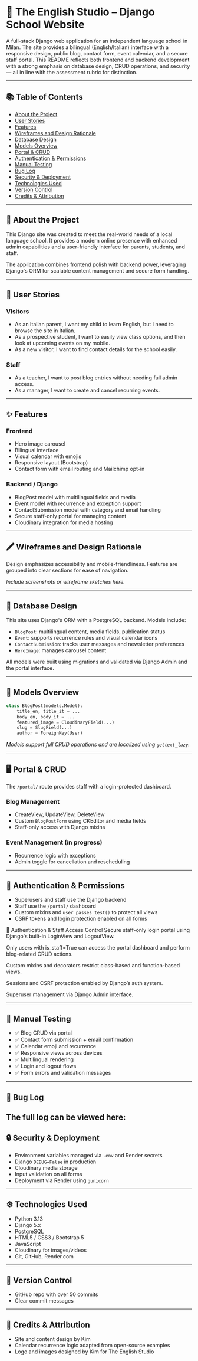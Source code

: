 # 🏫 The English Studio – Django School Website

A full-stack Django web application for an independent language school in Milan. The site provides a bilingual (English/Italian) interface with a responsive design, public blog, contact form, event calendar, and a secure staff portal. This README reflects both frontend and backend development with a strong emphasis on database design, CRUD operations, and security — all in line with the assessment rubric for distinction.

---

## 📚 Table of Contents

- [About the Project](#about-the-project)
- [User Stories](#user-stories)
- [Features](#features)
- [Wireframes and Design Rationale](#wireframes-and-design-rationale)
- [Database Design](#database-design)
- [Models Overview](#models-overview)
- [Portal & CRUD](#portal--crud)
- [Authentication & Permissions](#authentication--permissions)
- [Manual Testing](#manual-testing)
- [Bug Log](#bug-log)
- [Security & Deployment](#security--deployment)
- [Technologies Used](#technologies-used)
- [Version Control](#version-control)
- [Credits & Attribution](#credits--attribution)

---

## 📖 About the Project

This Django site was created to meet the real-world needs of a local language school. It provides a modern online presence with enhanced admin capabilities and a user-friendly interface for parents, students, and staff. 

The application combines frontend polish with backend power, leveraging Django's ORM for scalable content management and secure form handling.

---

## 👤 User Stories

### Visitors
- As an Italian parent, I want my child to learn English, but I need to browse the site in Italian.
- As a prospective student, I want to easily view class options, and then look at upcoming events on my mobile.
- As a new visitor, I want to find contact details for the school easily.

### Staff
- As a teacher, I want to post blog entries without needing full admin access.
- As a manager, I want to create and cancel recurring events.

---

## ✨ Features

### Frontend
- Hero image carousel
- Bilingual interface
- Visual calendar with emojis
- Responsive layout (Bootstrap)
- Contact form with email routing and Mailchimp opt-in

### Backend / Django
- BlogPost model with multilingual fields and media
- Event model with recurrence and exception support
- ContactSubmission model with category and email handling
- Secure staff-only portal for managing content
- Cloudinary integration for media hosting

---

## 🖍️ Wireframes and Design Rationale

Design emphasizes accessibility and mobile-friendliness. Features are grouped into clear sections for ease of navigation.

*Include screenshots or wireframe sketches here.*

---

## 🧱 Database Design

This site uses Django's ORM with a PostgreSQL backend. Models include:

- `BlogPost`: multilingual content, media fields, publication status
- `Event`: supports recurrence rules and visual calendar icons
- `ContactSubmission`: tracks user messages and newsletter preferences
- `HeroImage`: manages carousel content

All models were built using migrations and validated via Django Admin and the portal interface.

---

## 🧩 Models Overview

```python
class BlogPost(models.Model):
    title_en, title_it = ...
    body_en, body_it = ...
    featured_image = CloudinaryField(...)
    slug = SlugField(...)
    author = ForeignKey(User)
```

*Models support full CRUD operations and are localized using `gettext_lazy`.*

---

## 🖥️ Portal & CRUD

The `/portal/` route provides staff with a login-protected dashboard.

### Blog Management
- CreateView, UpdateView, DeleteView
- Custom `BlogPostForm` using CKEditor and media fields
- Staff-only access with Django mixins

### Event Management (in progress)
- Recurrence logic with exceptions
- Admin toggle for cancellation and rescheduling

---

## 🔐 Authentication & Permissions

- Superusers and staff use the Django backend
- Staff use the `/portal/` dashboard
- Custom mixins and `user_passes_test()` to protect all views
- CSRF tokens and login protection enabled on all forms

🔐 Authentication & Staff Access Control
Secure staff-only login portal using Django's built-in LoginView and LogoutView.

Only users with is_staff=True can access the portal dashboard and perform blog-related CRUD actions.

Custom mixins and decorators restrict class-based and function-based views.

Sessions and CSRF protection enabled by Django’s auth system.

Superuser management via Django Admin interface.



---

## 🧪 Manual Testing

- ✅ Blog CRUD via portal
- ✅ Contact form submission + email confirmation
- ✅ Calendar emoji and recurrence
- ✅ Responsive views across devices
- ✅ Multilingual rendering
- ✅ Login and logout flows
- ✅ Form errors and validation messages

---

## 🐞 Bug Log

The full log can be viewed here: 
---

## 🔒 Security & Deployment

- Environment variables managed via `.env` and Render secrets
- Django `DEBUG=False` in production
- Cloudinary media storage
- Input validation on all forms
- Deployment via Render using `gunicorn`

---

## ⚙️ Technologies Used

- Python 3.13
- Django 5.x
- PostgreSQL
- HTML5 / CSS3 / Bootstrap 5
- JavaScript
- Cloudinary for images/videos
- Git, GitHub, Render.com

---

## 🧾 Version Control

- GitHub repo with over 50 commits
- Clear commit messages

---

## 🙏 Credits & Attribution

- Site and content design by Kim
- Calendar recurrence logic adapted from open-source examples
- Logo and images designed by Kim for The English Studio

